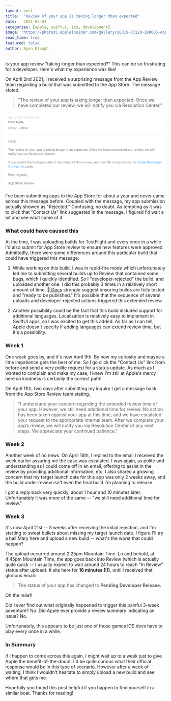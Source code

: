 ```yaml
---
layout: post
title:  "Review of your app is taking longer than expected"
date:   2021-05-03
categories: [apple, swiftui, ios, development]
image: "https://photos5.appleinsider.com/gallery/26319-37220-180605-App_Store_Connect-xl.jpg"
read_time: true
featured: false
author: Ryan Klumph
---
```

Is your app review "taking longer than expected?" This can be so frustrating for a developer. Here's what my experience was like!

On April 2nd 2021, I received a surprising message from the App Review team regarding a build that was submitted to the App Store. The message stated,

> "The review of your app is taking longer than expected. Once we have completed our review, we will notify you via Resolution Center."

![](/assets/images/appreview1.png)

I've been submitting apps to the App Store for about a year and never came across this message before. Coupled with the message, my app submission actually showed as "Rejected." Confusing, no doubt. As tempting as it was to click that "Contact Us" link suggested in the message, I figured I'd wait a bit and see what came of it.

### What could have caused this
At the time, I was uploading builds for TestFlight and every once in a while I'd also submit for App Store review to ensure new features were approved. Admittedly, there were some differences around this particular build that could have triggered this message:  
1. While working on this build, I was in rapid-fire mode which unfortunately led me to submitting several builds up to Review that contained some bugs, which I quickly identified. So I "developer-rejected" the build, and uploaded another one. I did this probably 3 times in a relatively short amount of time. [ Docs](https://developer.apple.com/app-store/review/) strongly suggest ensuring builds are fully tested and "ready to be published." It's possible that the sequence of several uploads and developer-rejected actions triggered this extended review.

2. Another possibility could be the fact that this build included support for additional languages. Localization is relatively easy to implement in SwiftUI apps, so I was excited to get this added. As far as I can tell, Apple doesn't specify if adding languages can extend review time, but it's a possibility.

### Week 1
One week goes by, and it's now April 9th. By now my curiosity and maybe a little impatience gets the best of me. So I go click the "Contact Us" link from before and send a very polite request for a status update. As much as I wanted to complain and make my case, I knew I'm still at Apple's mercy here so kindness is certainly the correct path!

On April 11th, two days after submitting my inquiry I get a message back from the App Store Review team stating,

>"I understand your concern regarding the extended review time of your app. However, we still need additional time for review.
No action has been taken against your app at this time, and we have escalated your request to the appropriate internal team. After we complete your app’s review, we will notify you via Resolution Center of any next steps.
We appreciate your continued patience."

### Week 2
Another week of no news. On April 16th, I replied to the email I received the week earlier assuring me the case was escalated. I was again, as polite and understanding as I could come off in an email, offering to assist in the review by providing additional information, etc. I also shared a growing concern that my target launch date for this app was only 2 weeks away, and the build under review isn't even the final build I'm planning to release.

I got a reply back very quickly, about 1 hour and 10 minutes later. Unfortunately it was more of the same -- "we still need additional time for review."

### Week 3
It's now April 21st -- 3 weeks after receiving the initial rejection, and I'm starting to sweat bullets about missing my target launch date. I figure I'll try a hail Mary here and upload a new build -- what's the worst that could happen?

The upload occurred around 2:25pm Mountain Time. Lo and behold, at 4:45pm Mountain Time, the app goes back into Review (which is actually quite quick -- I usually expect to wait around 24 hours to reach "In Review" status after upload). It sits here for **16 minutes (!!)**, until I received that glorious email:

> The status of your app has changed to **Pending Developer Release.**

Oh the relief!

Did I ever find out what originally happened to trigger this painful 3-week adventure? No.
Did Apple ever provide a review summary indicating an issue? No.

Unfortunately, this appears to be just one of those games iOS devs have to play every once in a while.

### In Summary
If I happen to come across this again, I might wait up to a week just to give Apple the benefit-of-the-doubt. I'd be quite curious what their official response would be in this type of scenario. However after a week of waiting, I think I wouldn't hesitate to simply upload a new build and see where that gets me.

Hopefully you found this post helpful if you happen to find yourself in a similar boat. Thanks for reading!
